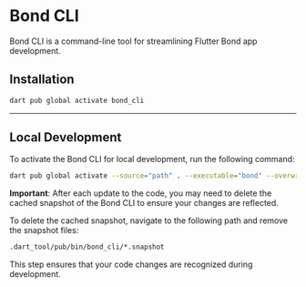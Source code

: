 # Bond CLI

Bond CLI is a command-line tool for streamlining Flutter Bond app development.

## Installation

```bash
dart pub global activate bond_cli
```

---

## Local Development

To activate the Bond CLI for local development, run the following command:

```bash
dart pub global activate --source="path" . --executable="bond" --overwrite
```

**Important**: After each update to the code, you may need to delete the cached snapshot of the Bond CLI to ensure your changes are reflected. 

To delete the cached snapshot, navigate to the following path and remove the snapshot files:

```bash
.dart_tool/pub/bin/bond_cli/*.snapshot
```

This step ensures that your code changes are recognized during development.
